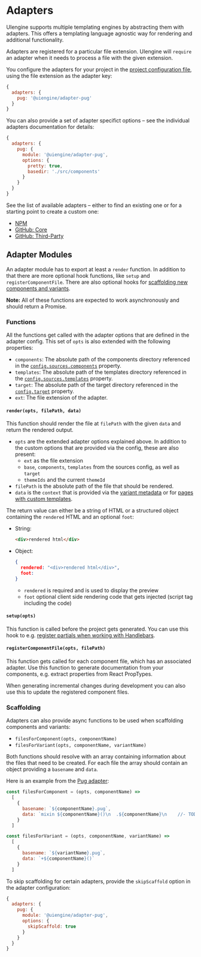 # Adapters

UIengine supports multiple templating engines by abstracting them with adapters.
This offers a templating language agnostic way for rendering and additional functionality.

Adapters are registered for a particular file extension.
UIengine will `require` an adapter when it needs to process a file with the given extension.

You configure the adapters for your project in the [project configuration file](/basics/config/#adapters),
using the file extension as the adapter key:

```js
{
  adapters: {
    pug: '@uiengine/adapter-pug'
  }
}
```

You can also provide a set of adapter specifict options – see the individual adapters documentation for details:

```js
{
  adapters: {
    pug: {
      module: '@uiengine/adapter-pug',
      options: {
        pretty: true,
        basedir: './src/components'
      }
    }
  }
}
```

See the list of available adapters – either to find an existing one or for a starting point to create a custom one:

- [NPM](https://www.npmjs.com/search?q=uiengine-adapter)
- [GitHub: Core](https://github.com/dennisreimann/uiengine/tree/master/packages)
- [GitHub: Third-Party](https://github.com/search?q=topic%3Auiengine-adapter&type=Repositories)

## Adapter Modules

An adapter module has to export at least a `render` function.
In addition to that there are more optional hook functions, like `setup` and `registerComponentFile`.
There are also optional hooks for [scaffolding new components and variants](#scaffolding).

__Note:__ All of these functions are expected to work asynchronously and should return a Promise.

### Functions

All the functions get called with the adapter options that are defined in the adapter config.
This set of `opts` is also extended with the following properties:

- `components`: The absolute path of the components directory referenced in the [`config.sources.components`](/basics/config/#sources) property.
- `templates`: The absolute path of the templates directory referenced in the [`config.sources.templates`](/basics/config/#sources) property.
- `target`: The absolute path of the target directory referenced in the [`config.target`](/basics/config/#target) property.
- `ext`: The file extension of the adapter.

#### `render(opts, filePath, data)`

This function should render the file at `filePath` with the given `data` and return the rendered output.

- `opts` are the extended adapter options explained above.
  In addition to the custom options that are provided via the config, these are also present:
    - `ext` as the file extension
    - `base`, `components`, `templates` from the sources config, as well as `target`
    - `themeIds` and the current `themeId`
- `filePath` is the absolute path of the file that should be rendered.
- `data` is the `context` that is provided via the
  [variant metadata](/basics/variant/) or for
  [pages with custom templates](/basics/page/#templates).

The return value can either be a string of HTML or a structured object containing the `rendered` HTML and an optional `foot`:

- String:
    ```html
    <div>rendered html</div>
    ```

- Object:
    ```json
    {
      rendered: "<div>rendered html</div>",
      foot:
    }
    ```

    - `rendered` is required and is used to display the preview
    - `foot` optional client side rendering code that gets injected (script tag including the code)

#### `setup(opts)`

This function is called before the project gets generated.
You can use this hook to e.g. [register partials when working with Handlebars](https://github.com/dennisreimann/uiengine/tree/master/packages/adapter-handlebars/src/index.js).

#### `registerComponentFile(opts, filePath)`

This function gets called for each component file, which has an associated adapter.
Use this function to generate documentation from your components, e.g. extract properties from React PropTypes.

When generating incremental changes during development you can also use this to update the registered component files.

### Scaffolding

Adapters can also provide async functions to be used when scaffolding components and variants:

- `filesForComponent(opts, componentName)`
- `filesForVariant(opts, componentName, variantName)`

Both functions should resolve with an array containing information about the files that need to be created.
For each file the array should contain an object providing a `basename` and `data`.

Here is an example from the [Pug adapter](https://github.com/dennisreimann/uiengine/tree/master/packages/adapter-pug/src/index.js):

```js
const filesForComponent = (opts, componentName) =>
  [
    {
      basename: `${componentName}.pug`,
      data: `mixin ${componentName}()\n  .${componentName}\n    //- TODO: implement`
    }
  ]

const filesForVariant = (opts, componentName, variantName) =>
  [
    {
      basename: `${variantName}.pug`,
      data: `+${componentName}()`
    }
  ]
```

To skip scaffolding for certain adapters, provide the `skipScaffold` option in the adapter configuration:

```js
{
  adapters: {
    pug: {
      module: '@uiengine/adapter-pug',
      options: {
        skipScaffold: true
      }
    }
  }
}
```
